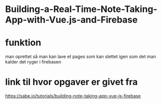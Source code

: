 # Building-a-Real-Time-Note-Taking-App-with-Vue.js-and-Firebase


# funktion
man oprettet så man kan lave et pages som kan slettet igen som det man kalder det ryger i firebasen


# link til hvor opgaver er givet fra
https://sabe.io/tutorials/building-note-taking-app-vue-js-firebase

